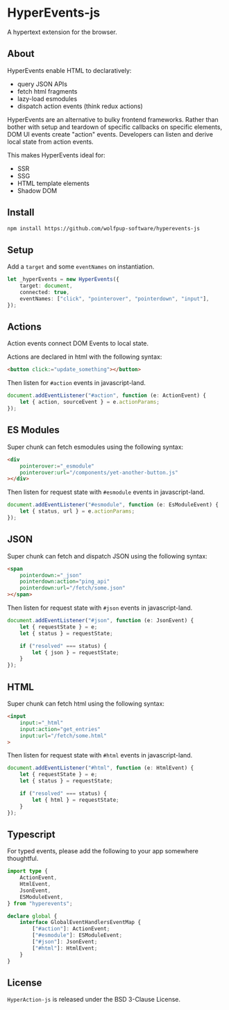 # HyperEvents-js

A hypertext extension for the browser.

## About

HyperEvents enable HTML to declaratively:

- query JSON APIs
- fetch html fragments
- lazy-load esmodules
- dispatch action events (think redux actions)

HyperEvents are an alternative to bulky frontend frameworks. Rather than bother with setup and teardown of specific callbacks on specific elements, DOM UI events create "action" events. Developers can listen and derive local state from action events.

This makes HyperEvents ideal for:

- SSR
- SSG
- HTML template elements
- Shadow DOM

## Install

```html
npm install https://github.com/wolfpup-software/hyperevents-js
```

## Setup

Add a `target` and some `eventNames` on instantiation.

```ts
let _hyperEvents = new HyperEvents({
	target: document,
	connected: true,
	eventNames: ["click", "pointerover", "pointerdown", "input"],
});
```

## Actions

Action events connect DOM Events to local state.

Actions are declared in html with the following syntax:

```html
<button click:="update_something"></button>
```

Then listen for `#action` events in javascript-land.

```ts
document.addEventListener("#action", function (e: ActionEvent) {
	let { action, sourceEvent } = e.actionParams;
});
```

## ES Modules

Super chunk can fetch esmodules using the following syntax:

```html
<div
	pointerover:="_esmodule"
	pointerover:url="/components/yet-another-button.js"
></div>
```

Then listen for request state with `#esmodule` events in javascript-land.

```ts
document.addEventListener("#esmodule", function (e: EsModuleEvent) {
	let { status, url } = e.actionParams;
});
```

## JSON

Super chunk can fetch and dispatch JSON using the following syntax:

```html
<span
	pointerdown:="_json"
	pointerdown:action="ping_api"
	pointerdown:url="/fetch/some.json"
></span>
```

Then listen for request state with `#json` events in javascript-land.

```ts
document.addEventListener("#json", function (e: JsonEvent) {
	let { requestState } = e;
	let { status } = requestState;

	if ("resolved" === status) {
		let { json } = requestState;
	}
});
```

## HTML

Super chunk can fetch html using the following syntax:

```html
<input
	input:="_html"
	input:action="get_entries"
	input:url="/fetch/some.html"
>
```

Then listen for request state with `#html` events in javascript-land.

```ts
document.addEventListener("#html", function (e: HtmlEvent) {
	let { requestState } = e;
	let { status } = requestState;

	if ("resolved" === status) {
		let { html } = requestState;
	}
});
```

## Typescript

For typed events, please add the following to your app somewhere thoughtful.

```ts
import type {
	ActionEvent,
	HtmlEvent,
	JsonEvent,
	ESModuleEvent,
} from "hyperevents";

declare global {
	interface GlobalEventHandlersEventMap {
		["#action"]: ActionEvent;
		["#esmodule"]: ESModuleEvent;
		["#json"]: JsonEvent;
		["#html"]: HtmlEvent;
	}
}
```

## License

`HyperAction-js` is released under the BSD 3-Clause License.
